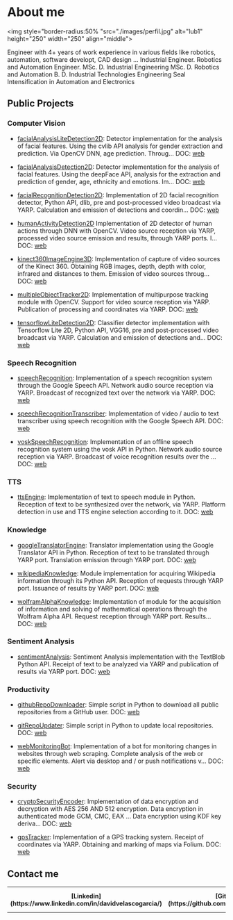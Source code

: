 # About me


<img style="border-radius:50% "src="./images/perfil.jpg" alt="lub1" height="250" width="250" align="middle">


Engineer with 4+ years of work experience in various fields like robotics, automation, software developt, CAD design ... Industrial Engineer. Robotics and Automation Engineer. MSc. D. Industrial Engineering MSc. D. Robotics and Automation B. D. Industrial Technologies Engineering Seal Intensification in Automation and Electronics

## Public Projects

### Computer Vision

* [facialAnalysisLiteDetection2D](https://github.com/davidvelascogarcia/facialAnalysisLiteDetection2D): Detector implementation for the analysis of facial features. Using the cvlib API analysis for gender extraction and prediction. Via OpenCV DNN, age prediction. Throug… DOC: [web](https://davidvelascogarcia.github.io/facialAnalysisLiteDetection2D/)

* [facialAnalysisDetection2D](https://github.com/davidvelascogarcia/facialAnalysisDetection2D): Detector implementation for the analysis of facial features. Using the deepFace API, analysis for the extraction and prediction of gender, age, ethnicity and emotions. Im… DOC: [web](https://davidvelascogarcia.github.io/facialAnalysisDetection2D/)

* [facialRecognitionDetection2D](https://github.com/davidvelascogarcia/facialRecognitionDetection2D): Implementation of 2D facial recognition detector, Python API, dlib, pre and post-processed video broadcast via YARP. Calculation and emission of detections and coordin… DOC: [web](https://davidvelascogarcia.github.io/facialRecognitionDetection2D/)

* [humanActivityDetection2D](https://github.com/davidvelascogarcia/humanActivityDetection2D) Implementation of 2D detector of human actions through DNN with OpenCV. Video source reception via YARP, processed video source emission and results, through YARP ports. I… DOC: [web](https://davidvelascogarcia.github.io/humanActivityDetection2D/)

* [kinect360ImageEngine3D](https://github.com/davidvelascogarcia/kinect360ImageEngine3D): Implementation of capture of video sources of the Kinect 360. Obtaining RGB images, depth, depth with color, infrared and distances to them. Emission of video sources throug… DOC: [web](https://davidvelascogarcia.github.io/kinect360ImageEngine3D/)

* [multipleObjectTracker2D](https://github.com/davidvelascogarcia/multipleObjectTracker2D): Implementation of multipurpose tracking module with OpenCV. Support for video source reception via YARP. Publication of processing and coordinates via YARP. DOC: [web](https://davidvelascogarcia.github.io/multipleObjectTracker2D/)

* [tensorflowLiteDetection2D](https://github.com/davidvelascogarcia/tensorflowLiteDetection2D):  Classifier detector implementation with Tensorflow Lite 2D, Python API, VGG16, pre and post-processed video broadcast via YARP. Calculation and emission of detections and… DOC: [web](https://davidvelascogarcia.github.io/tensorflowLiteDetection2D/)


### Speech Recognition

* [speechRecognition](https://github.com/davidvelascogarcia/speechRecognition): Implementation of a speech recognition system through the Google Speech API. Network audio source reception via YARP. Broadcast of recognized text over the network via YARP. DOC: [web](https://davidvelascogarcia.github.io/speechRecognition/)

* [speechRecognitionTranscriber](https://github.com/davidvelascogarcia/speechRecognitionTranscriber): Implementation of video / audio to text transcriber using speech recognition with the Google Speech API. DOC: [web](https://davidvelascogarcia.github.io/speechRecognitionTranscriber/)

* [voskSpeechRecognition](https://github.com/davidvelascogarcia/voskSpeechRecognition): Implementation of an offline speech recognition system using the vosk API in Python. Network audio source reception via YARP. Broadcast of voice recognition results over the … DOC: [web](https://davidvelascogarcia.github.io/voskSpeechRecognition/)

### TTS

* [ttsEngine](https://github.com/davidvelascogarcia/ttsEngine): Implementation of text to speech module in Python. Reception of text to be synthesized over the network, via YARP. Platform detection in use and TTS engine selection according to it. DOC: [web](https://davidvelascogarcia.github.io/ttsEngine/)

### Knowledge

* [googleTranslatorEngine](https://github.com/davidvelascogarcia/googleTranslatorEngine): Translator implementation using the Google Translator API in Python. Reception of text to be translated through YARP port. Translation emission through YARP port. DOC: [web](https://davidvelascogarcia.github.io/googleTranslatorEngine/)

* [wikipediaKnowledge](https://github.com/davidvelascogarcia/wikipediaKnowledge): Module implementation for acquiring Wikipedia information through its Python API. Reception of requests through YARP port. Issuance of results by YARP port. DOC: [web](https://davidvelascogarcia.github.io/wikipediaKnowledge/)

* [wolframAlphaKnowledge](https://github.com/davidvelascogarcia/wolframAlphaKnowledge):  Implementation of module for the acquisition of information and solving of mathematical operations through the Wolfram Alpha API. Request reception through YARP port. Results… DOC: [web](https://davidvelascogarcia.github.io/wolframAlphaKnowledge/)

### Sentiment Analysis

* [sentimentAnalysis](https://github.com/davidvelascogarcia/sentimentAnalysis): Sentiment Analysis implementation with the TextBlob Python API. Receipt of text to be analyzed via YARP and publication of results via YARP port. DOC: [web](https://davidvelascogarcia.github.io/sentimentAnalysis/)

### Productivity

* [githubRepoDownloader](https://github.com/davidvelascogarcia/githubRepoDownloader): Simple script in Python to download all public repositories from a GitHub user. DOC: [web](https://davidvelascogarcia.github.io/githubRepoDownloader/)

* [gitRepoUpdater](https://github.com/davidvelascogarcia/gitRepoUpdater): Simple script in Python to update local repositories. DOC: [web](https://davidvelascogarcia.github.io/gitRepoUpdater/)

* [webMonitoringBot](https://github.com/davidvelascogarcia/webMonitoringBot): Implementation of a bot for monitoring changes in websites through web scraping. Complete analysis of the web or specific elements. Alert via desktop and / or push notifications v… DOC: [web](https://davidvelascogarcia.github.io/webMonitoringBot/)


### Security

* [cryptoSecurityEncoder](https://github.com/davidvelascogarcia/cryptoSecurityEncoder): Implementation of data encryption and decryption with AES 256 AND 512 encryption. Data encryption in authenticated mode GCM, CMC, EAX ... Data encryption using KDF key deriva… DOC: [web](https://davidvelascogarcia.github.io/cryptoSecurityEncoder/)

* [gpsTracker](https://github.com/davidvelascogarcia/gpsTracker): Implementation of a GPS tracking system. Receipt of coordinates via YARP. Obtaining and marking of maps via Folium. DOC: [web](https://davidvelascogarcia.github.io/gpsTracker/)




## Contact me

<table style="align:center">
<tr>
<th>
[Linkedin](https://www.linkedin.com/in/davidvelascogarcia/)
</th>
<th>
[GitHub](https://github.com/davidvelascogarcia)
</th>
<th>
[ORCID](http://orcid.org/0000-0001-7934-2836)
</th>
<th>
[ResearchGate](https://www.researchgate.net/profile/David_Velasco_Garcia)
</th>
<th>
[Youtube](https://www.youtube.com/channel/UCsC2ihUdekiNy3KlXhBcH4Q?view_as=subscriberpolymer%3Dtrue)
</th>
<th>
[Thingiverse](https://www.thingiverse.com/davidvelascogarcia/about)
</th>
<th>
[Blogspot](http://davidvelascogarcia.blogspot.com.es/)
</th>
<th>
[SlideShare](https://es.slideshare.net/DavidVelascoGarcia)
</th>
</tr>

</table>


